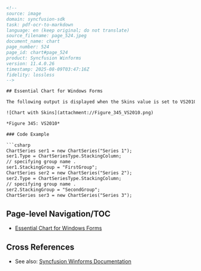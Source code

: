 ```html
<!--
source: image
domain: syncfusion-sdk
task: pdf-ocr-to-markdown
language: en (keep original; do not translate)
source_filename: page_524.jpeg
document_name: chart
page_number: 524
page_id: chart#page_524
product: Syncfusion Winforms
version: 11.4.0.26
timestamp: 2025-08-09T03:47:16Z
fidelity: lossless
-->

## Essential Chart for Windows Forms

The following output is displayed when the Skins value is set to VS2010.

![Chart with Skins](attachment://Figure_345_VS2010.png)

*Figure 345: VS2010*

### Code Example

```csharp
ChartSeries ser1 = new ChartSeries("Series 1");
ser1.Type = ChartSeriesType.StackingColumn;
// specifying group name .
ser1.StackingGroup = "FirstGroup";
ChartSeries ser2 = new ChartSeries("Series 2");
ser2.Type = ChartSeriesType.StackingColumn;
// specifying group name .
ser2.StackingGroup = "SecondGroup";
ChartSeries ser3 = new ChartSeries("Series 3");
```

## Page-level Navigation/TOC
- [Essential Chart for Windows Forms](#Essential-Chart-for-Windows-Forms)

## Cross References
- See also: [Syncfusion Winforms Documentation](https://www.syncfusion.com/products/winforms/documentation)

<!-- tags: [syncfusion, winforms, chart, visual studio 2010, stackingcolumn] keywords: [chartseries, stackinggroup, essential chart, windows forms, vs2010] -->
```